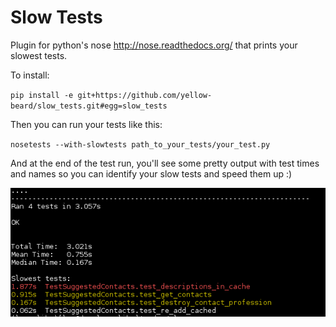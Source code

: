 # Slow Tests


Plugin for python's nose http://nose.readthedocs.org/ that prints your slowest tests.

To install:

`pip install -e git+https://github.com/yellow-beard/slow_tests.git#egg=slow_tests`

Then you can run your tests like this:

`nosetests --with-slowtests path_to_your_tests/your_test.py`

And at the end of the test run, you'll see some pretty output with test times and names so you can identify your slow tests and speed them up :)

![Alt text](/screenshot.png?raw=true "Screenshot")

